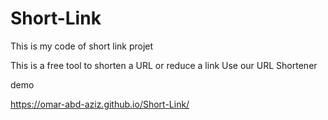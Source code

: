 # Short-Link
This is my code of short link projet

This is a free tool to shorten a URL or reduce a link Use our URL Shortener



demo

https://omar-abd-aziz.github.io/Short-Link/

